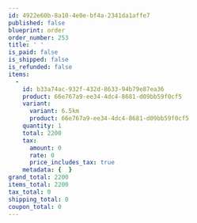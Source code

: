 ```yaml
---
id: 4922e60b-8a10-4e0e-bf4a-2341da1affe7
published: false
blueprint: order
order_number: 253
title: ' '
is_paid: false
is_shipped: false
is_refunded: false
items:
  -
    id: b33a74ac-932f-432d-8633-94b79e87ea36
    product: 66e767a9-ee34-4dc4-8681-d09bb59f0cf5
    variant:
      variant: 6.5km
      product: 66e767a9-ee34-4dc4-8681-d09bb59f0cf5
    quantity: 1
    total: 2200
    tax:
      amount: 0
      rate: 0
      price_includes_tax: true
    metadata: {  }
grand_total: 2200
items_total: 2200
tax_total: 0
shipping_total: 0
coupon_total: 0
---
```

